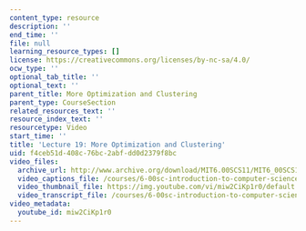 ```yaml
---
content_type: resource
description: ''
end_time: ''
file: null
learning_resource_types: []
license: https://creativecommons.org/licenses/by-nc-sa/4.0/
ocw_type: ''
optional_tab_title: ''
optional_text: ''
parent_title: More Optimization and Clustering
parent_type: CourseSection
related_resources_text: ''
resource_index_text: ''
resourcetype: Video
start_time: ''
title: 'Lecture 19: More Optimization and Clustering'
uid: f4ceb51d-408c-76bc-2abf-dd0d2379f8bc
video_files:
  archive_url: http://www.archive.org/download/MIT6.00SCS11/MIT6_00SCS11_lec19_300k.mp4
  video_captions_file: /courses/6-00sc-introduction-to-computer-science-and-programming-spring-2011/58ed68f0273d5157b569543ab00a36d8_miw2CiKp1r0.vtt
  video_thumbnail_file: https://img.youtube.com/vi/miw2CiKp1r0/default.jpg
  video_transcript_file: /courses/6-00sc-introduction-to-computer-science-and-programming-spring-2011/1fffd1c53653eeeef7d4365c99137b40_miw2CiKp1r0.pdf
video_metadata:
  youtube_id: miw2CiKp1r0
---
```

